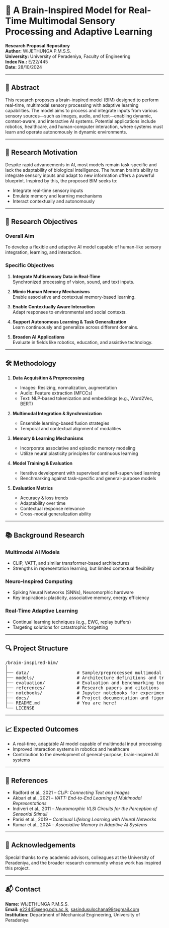 # 🧠 A Brain-Inspired Model for Real-Time Multimodal Sensory Processing and Adaptive Learning

**Research Proposal Repository**  
**Author:** WIJETHUNGA P.M.S.S.  
**University:** University of Peradeniya, Faculty of Engineering  
**Index No.:** E/22/445  
**Date:** 28/10/2024  

---

## 📘 Abstract

This research proposes a brain-inspired model (BIM) designed to perform real-time, multimodal sensory processing with adaptive learning capabilities. The model aims to process and integrate inputs from various sensory sources—such as images, audio, and text—enabling dynamic, context-aware, and interactive AI systems. Potential applications include robotics, healthcare, and human-computer interaction, where systems must learn and operate autonomously in dynamic environments.

---

## 🧩 Research Motivation

Despite rapid advancements in AI, most models remain task-specific and lack the adaptability of biological intelligence. The human brain’s ability to integrate sensory inputs and adapt to new information offers a powerful blueprint. Inspired by this, the proposed BIM seeks to:

- Integrate real-time sensory inputs  
- Emulate memory and learning mechanisms  
- Interact contextually and autonomously  

---

## 🎯 Research Objectives

### Overall Aim

To develop a flexible and adaptive AI model capable of human-like sensory integration, learning, and interaction.

### Specific Objectives

1. **Integrate Multisensory Data in Real-Time**  
   Synchronized processing of vision, sound, and text inputs.

2. **Mimic Human Memory Mechanisms**  
   Enable associative and contextual memory-based learning.

3. **Enable Contextually Aware Interaction**  
   Adapt responses to environmental and social contexts.

4. **Support Autonomous Learning & Task Generalization**  
   Learn continuously and generalize across different domains.

5. **Broaden AI Applications**  
   Evaluate in fields like robotics, education, and assistive technology.

---

## 🛠️ Methodology

1. **Data Acquisition & Preprocessing**
   - Images: Resizing, normalization, augmentation  
   - Audio: Feature extraction (MFCCs)  
   - Text: NLP-based tokenization and embeddings (e.g., Word2Vec, BERT)

2. **Multimodal Integration & Synchronization**
   - Ensemble learning-based fusion strategies  
   - Temporal and contextual alignment of modalities

3. **Memory & Learning Mechanisms**
   - Incorporate associative and episodic memory modeling  
   - Utilize neural plasticity principles for continuous learning

4. **Model Training & Evaluation**
   - Iterative development with supervised and self-supervised learning  
   - Benchmarking against task-specific and general-purpose models

5. **Evaluation Metrics**
   - Accuracy & loss trends  
   - Adaptability over time  
   - Contextual response relevance  
   - Cross-modal generalization ability

---

## 📚 Background Research

### Multimodal AI Models
- CLIP, VATT, and similar transformer-based architectures  
- Strengths in representation learning, but limited contextual flexibility

### Neuro-Inspired Computing
- Spiking Neural Networks (SNNs), Neuromorphic hardware  
- Key inspirations: plasticity, associative memory, energy efficiency

### Real-Time Adaptive Learning
- Continual learning techniques (e.g., EWC, replay buffers)  
- Targeting solutions for catastrophic forgetting

---

## 🔍 Project Structure
<pre>
/brain-inspired-bim/
│
├── data/                  # Sample/preprocessed multimodal datasets
├── models/                # Architecture definitions and training scripts
├── evaluation/            # Evaluation and benchmarking tools
├── references/            # Research papers and citations
├── notebooks/             # Jupyter notebooks for experiments
├── docs/                  # Project documentation and figures
├── README.md              # You are here!
└── LICENSE
</pre>

---

## 📈 Expected Outcomes

- A real-time, adaptable AI model capable of multimodal input processing  
- Improved interaction systems in robotics and healthcare  
- Contribution to the development of general-purpose, brain-inspired AI systems

---

## 📜 References

- Radford et al., 2021 – *CLIP: Connecting Text and Images*  
- Akbari et al., 2021 – *VATT: End-to-End Learning of Multimodal Representations*  
- Indiveri et al., 2011 – *Neuromorphic VLSI Circuits for the Perception of Sensorial Stimuli*  
- Parisi et al., 2019 – *Continual Lifelong Learning with Neural Networks*  
- Kumar et al., 2024 – *Associative Memory in Adaptive AI Systems*

---

## 🤝 Acknowledgements

Special thanks to my academic advisors, colleagues at the University of Peradeniya, and the broader research community whose work has inspired this project.

---

## 📬 Contact

**Name:** WIJETHUNGA P.M.S.S.  
**Email:** e22445@eng.pdn.ac.lk, sasindusulochana99@gmail.com  
**Institution:** Department of Mechanical Engineering, University of Peradeniya
